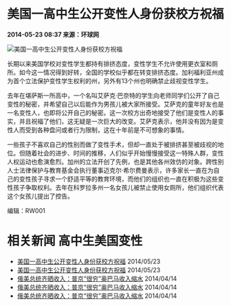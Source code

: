 # 美国一高中生公开变性人身份获校方祝福

**2014-05-23 08:37 来源：环球网** 

![美国一高中生公开变性人身份获校方祝福](http://img.cyol.com/img/news/attachement/jpg/site2/20140522/00219b05efd114e7827417.jpg)

长期以来美国学校对变性学生都持有排挤态度，变性学生不允许使用更衣室和厕所。如今这一情况得到好转，全国的学校似乎都在转变排挤态度。加利福利亚州成为首个立法保护变性学生权利的州，另外有13个州也明确禁止歧视变性学生。

去年在堪萨斯一所高中，一个名叫艾萨克·巴奈特的学生向老师同学们公开了自己变性的秘密，并希望自己以后能作为男孩儿被大家所接受。艾萨克的童年好友也是一名变性人，也即将公开自己的秘密。这一次校方出奇地接受了他们是变性人的事实，并且祝福了他们，这无疑是一次巨大的改变。艾萨克表示，他并没有因为是变性人而受到各种盘问或者行为限制，这在十年前是不可想象的事情。

一些孩子不喜欢自己的性别而做了变性手术，但却一直处于被排挤甚至被歧视的地位。但随着社会的进步、时间的推移，人们似乎开始慢慢接受这一特殊人群，变性人权运动也愈演愈烈。加州的立法开创了先例，也是其他各州效仿的对象。跨性别人士法律保护与教育基金会执行董事迈克尔·希尔费曼表示，许多家长一直在为自己的变性孩子寻求一个舒适平等的教育环境，而他们的组织也一直在积极为这些变性孩子争取权利。去年在科罗拉多州一名女孩儿被禁止使用女厕所，他们组织代表这个女孩儿提出了控告。

编辑：RW001

# 相关新闻 高中生美国变性

- [美国一高中生公开变性人身份获校方祝福](http://www.51grb.com/people/jdrw/dbxw/62391.shtml) 2014/05/23
- [美国一高中生公开变性人身份获校方祝福](http://www.51grb.com/people/tslm/syjd/62486.shtml) 2014/05/23
- [俄美总统齐晒收入：普京“很穷”奥巴马收入缩水](http://www.51grb.com/people/gjk/44024.shtml) 2014/04/14
- [俄美总统齐晒收入：普京“很穷”奥巴马收入缩水](http://www.51grb.com/people/jdrw/rwjj/46000.shtml) 2014/04/14
- [俄美总统齐晒收入：普京“很穷”奥巴马收入缩水](http://www.51grb.com/people/jdrw/dbxw/44172.shtml) 2014/04/14
<!-- tcd_original_link http://people.51grb.com/people/gjk/61812.shtml -->
